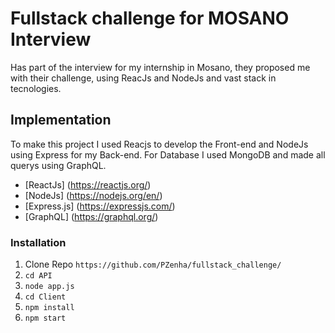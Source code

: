 # Fullstack challenge for MOSANO Interview

Has part of the interview for my internship in Mosano, they proposed me with their challenge, using ReacJs and NodeJs and vast stack in tecnologies. 

## Implementation

To make this project I used Reacjs to develop the Front-end and NodeJs using Express for my Back-end. For Database I used MongoDB and made all querys
using GraphQL.

* [ReactJs] (https://reactjs.org/)
* [NodeJs] (https://nodejs.org/en/)
* [Express.js] (https://expressjs.com/)
* [GraphQL] (https://graphql.org/)

### Installation 

1. Clone Repo `https://github.com/PZenha/fullstack_challenge/`
2. `cd API`
3. `node app.js`
4. `cd Client`
5. `npm install`
6.  `npm start`
